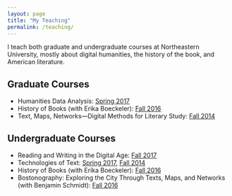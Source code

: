 ```yaml
---
layout: page
title: "My Teaching"
permalink: /teaching/
---
```


I teach both graduate and undergraduate courses at Northeastern University, mostly about digital humanities, the history of the book, and American literature. 

## Graduate Courses

+ Humanities Data Analysis: [Spring 2017](http://s17hda.ryancordell.org)
+ History of Books (with Erika Boeckeler): [Fall 2016](http://historyofbooks.org)
+ Text, Maps, Networks—Digital Methods for Literary Study: [Fall 2014](http://f14tmn.ryancordell.org/)

## Undergraduate Courses

+ Reading and Writing in the Digital Age: [Fall 2017](http://f17rwda.ryancordell.org)
+ Technologies of Text: [Spring 2017](http://s17tot.ryancordell.org), [Fall 2014](http://f14tot.ryancordell.org/)
+ History of Books (with Erika Boeckeler): [Fall 2016](http://historyofbooks.org)
+ Bostonography: Exploring the City Through Texts, Maps, and Networks (with Benjamin Schmidt): [Fall 2016](http://bostonography.benschmidt.org/)
